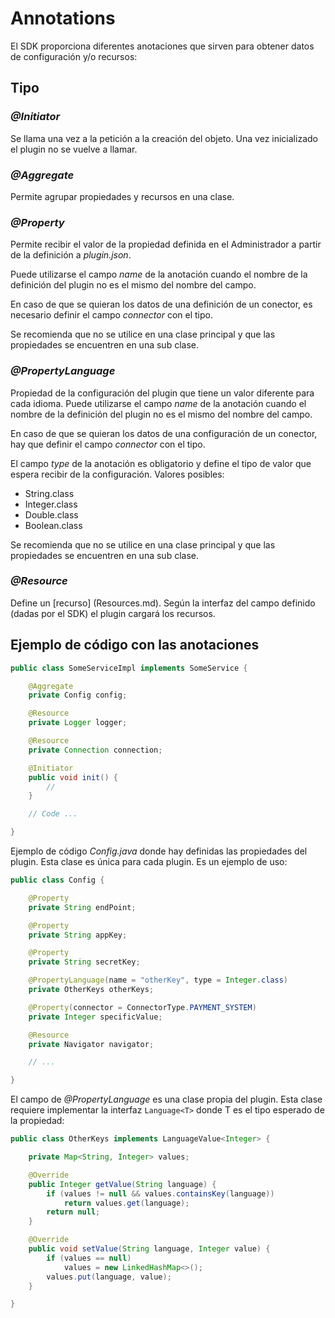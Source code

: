 # Annotations

El SDK proporciona diferentes anotaciones que sirven para obtener datos de configuración y/o recursos:

## Tipo

### *@Initiator*

Se llama una vez a la petición a la creación del objeto. Una vez inicializado el plugin no se vuelve a llamar.

### *@Aggregate*

Permite agrupar propiedades y recursos en una clase.

### *@Property*

Permite recibir el valor de la propiedad definida en el Administrador a partir de la definición a *plugin.json*.

Puede utilizarse el campo *name* de la anotación cuando el nombre de la definición del plugin no es el mismo del nombre del campo.

En caso de que se quieran los datos de una definición de un conector, es necesario definir el campo *connector* con el tipo.

Se recomienda que no se utilice en una clase principal y que las propiedades se encuentren en una sub clase.

### *@PropertyLanguage*

Propiedad de la configuración del plugin que tiene un valor diferente para cada idioma.
Puede utilizarse el campo *name* de la anotación cuando el nombre de la definición del plugin no es el mismo del nombre del campo.

En caso de que se quieran los datos de una configuración de un conector, hay que definir el campo *connector* con el tipo.

El campo *type* de la anotación es obligatorio y define el tipo de valor que espera recibir de la configuración. Valores posibles:

- String.class
- Integer.class
- Double.class
- Boolean.class

Se recomienda que no se utilice en una clase principal y que las propiedades se encuentren en una sub clase.

### *@Resource*

Define un [recurso] (Resources.md). Según la interfaz del campo definido (dadas por el SDK) el plugin cargará los recursos.

## Ejemplo de código con las anotaciones

```java
public class SomeServiceImpl implements SomeService {

    @Aggregate
    private Config config;

    @Resource
    private Logger logger;

    @Resource
    private Connection connection;

    @Initiator
    public void init() {
        //
    }

    // Code ...

}
```

Ejemplo de código *Config.java* donde hay definidas las propiedades del plugin. Esta clase es única para cada plugin. Es un ejemplo de uso:

```java
public class Config {

    @Property
    private String endPoint;

    @Property
    private String appKey;

    @Property
    private String secretKey;

    @PropertyLanguage(name = "otherKey", type = Integer.class)
    private OtherKeys otherKeys;

    @Property(connector = ConnectorType.PAYMENT_SYSTEM)
    private Integer specificValue;

    @Resource
    private Navigator navigator;

    // ...

}
```

El campo de *@PropertyLanguage* es una clase propia del plugin. Esta clase requiere implementar la interfaz `Language<T>` donde T es el tipo esperado de la propiedad:

```java
public class OtherKeys implements LanguageValue<Integer> {

    private Map<String, Integer> values;

    @Override
    public Integer getValue(String language) {
        if (values != null && values.containsKey(language))
            return values.get(language);
        return null;
    }

    @Override
    public void setValue(String language, Integer value) {
        if (values == null)
            values = new LinkedHashMap<>();
        values.put(language, value);
    }

}
```
